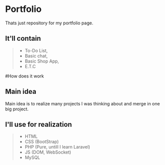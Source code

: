 # Portfolio
Thats just repository for my portfolio page.

## It'll contain

> - To-Do List,
> - Basic chat,
> - Basic Shop App,
> - E.T.C

#How does it work

## Main idea

Main idea is to realize many projects I was thinking about and merge in one big project.

## I'll use for realization

> - HTML
> - CSS (BootStrap)
> - PHP (Pure, untill I learn Laravel)
> - JS (DOM, WebSocket)
> - MySQL 
